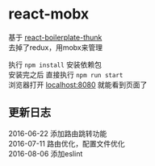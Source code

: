 # react-mobx
基于 [react-boilerplate-thunk](https://github.com/NoahZhang/react-boilerplate-thunk "NoahZhang")  
去掉了redux，用mobx来管理
  
执行 `npm install` 安装依赖包  
安装完之后 直接执行 `npm run start`  
浏览器打开 [localhost:8080](localhost:8080) 就能看到页面了  

## 更新日志
2016-06-22 添加路由跳转功能  
2016-07-11 路由优化，配置文件优化  
2016-08-06 添加eslint

